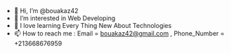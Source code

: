 - 👋 Hi, I’m @bouakaz42
- 👀 I’m interested in Web Developing
- 🌱 I love learning Every Thing New About Technologies
- 📫 How to reach me : Email = bouakaz42@gmail.com  , Phone_Number =  +213668676959
